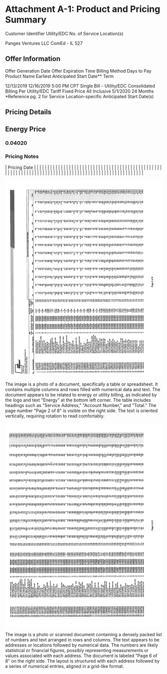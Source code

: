 # Attachment A-1: Product and Pricing Summary 

Customer Identifier
Utility/EDC
No. of Service Location(s)

Panges Ventures LLC
ComEd - IL
527

## Offer Information

Offer Generation Date
Offer Expiration Time
Billing Method
Days to Pay
Product Name
Earliest Anticipated Start Date**
Term

12/13/2019
12/16/2019 5:00 PM CPT
Single Bill - Utility/EDC Consolidated Billing
Per Utility/EDC Tariff
Fixed Price All Inclusive
$5 / 1 / 2020$
24 Months
*Reference pg. 2 for Service Location-specific Anticipated Start Date(s)

## Pricing Details

## Energy Price

### 0.04020

### Pricing Notes

| Pricing Date |  |  |  |  |  |  |  |  |  |  |  |  |  |  |  |  |  |  |  |  |  |  |  |  |  |  |  |  |  |  |  |  |  |  |  |  |  |  |  |  |  |  |  |  |  |  |  |  |  |  |  |  |  |  |  |  |  |  |  |  |  |  |  |  |  |  |  |  |  |  |  |  |  |  |  |  |  |  |  |  |  |  |  |  |  |  |  |  |  |  |  |  |  |  |  |  |  |  |  | 

![](images/img-0.jpeg)

The image is a photo of a document, specifically a table or spreadsheet. It contains multiple columns and rows filled with numerical data and text. The document appears to be related to energy or utility billing, as indicated by the logo and text "Energy" at the bottom left corner. The table includes headings such as "Service Address," "Account Number," and "Total." The page number "Page 2 of 8" is visible on the right side. The text is oriented vertically, requiring rotation to read comfortably.










![](images/img-1.jpeg)

The image is a photo or scanned document containing a densely packed list of numbers and text arranged in rows and columns. The text appears to be addresses or locations followed by numerical data. The numbers are likely statistical or financial figures, possibly representing measurements or values associated with each address. The document is labeled "Page 6 of 8" on the right side. The layout is structured with each address followed by a series of numerical entries, aligned in a grid-like format.







